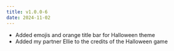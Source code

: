 ```yaml
---
title: v1.0.0-6
date: 2024-11-02
---
```


- Added emojis and orange title bar for Halloween theme
- Added my partner Ellie to the credits of the Halloween game
